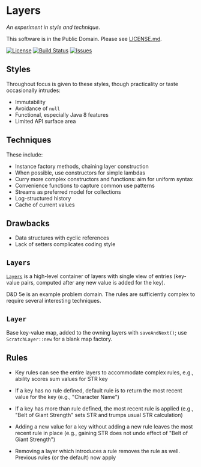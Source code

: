 # Layers

_An experiment in style and technique_.

This software is in the Public Domain.  Please see [LICENSE.md](LICENSE.md).

[![License](https://img.shields.io/badge/license-PD-blue.svg)](http://unlicense.org)
[![Build Status](https://circleci.com/gh/binkley/layers-java.svg?style=shield&circle-token=d86febce0a23cfc4f2aca122d5f5d78b9d177e47)](https://circleci.com/gh/binkley/layers-java)
[![Issues](https://img.shields.io/github/issues/binkley/layers-java.svg)](https://github.com/binkley/layers-java/issues)

## Styles

Throughout focus is given to these styles, though practicality or taste 
occasionally intrudes:

* Immutability
* Avoidance of `null`
* Functional, especially Java 8 features
* Limited API surface area

## Techniques

These include:

* Instance factory methods, chaining layer construction
* When possible, use constructors for simple lambdas
* Curry more complex constructors and functions: aim for uniform syntax
* Convenience functions to capture common use patterns
* Streams as preferred model for collections
* Log-structured history
* Cache of current values

## Drawbacks

* Data structures with cyclic references
* Lack of setters complicates coding style

## `Layers`

[`Layers`](layers-lib/src/main/java/hm/binkley/layers/Layers.java) is a
high-level container of layers with single view of entries (key-value pairs,
computed after any new value is added for the key).

D&amp;D 5e is an example problem domain.  The rules are sufficiently complex to require several interesting techniques.

## `Layer`

Base key-value map, added to the owning layers with `saveAndNext()`; use `ScratchLayer::new` for a blank map factory.

## Rules

* Key rules can see the entire layers to accommodate complex rules, e.g.,
  ability scores sum values for STR key

* If a key has no rule defined, default rule is to return the most recent
  value for the key (e.g., "Character Name")
  
* If a key has more than rule defined, the most recent rule is applied (e.g.,
  "Belt of Giant Strength" sets STR and trumps usual STR calculation)
  
* Adding a new value for a key without adding a new rule leaves the most
  recent rule in place (e.g., gaining STR does not undo effect of "Belt of
  Giant Strength")

* Removing a layer which introduces a rule removes the rule as well.  Previous
  rules (or the default) now apply
